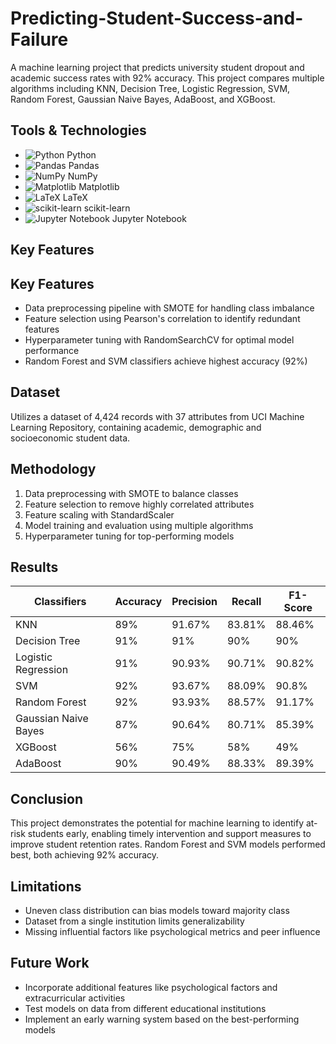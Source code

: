 # Predicting-Student-Success-and-Failure

A machine learning project that predicts university student dropout and academic success rates with 92% accuracy. This project compares multiple algorithms including KNN, Decision Tree, Logistic Regression, SVM, Random Forest, Gaussian Naive Bayes, AdaBoost, and XGBoost.

## Tools & Technologies
- ![Python](https://img.shields.io/badge/Python-3776AB?style=flat&logo=python&logoColor=white) Python
- ![Pandas](https://img.shields.io/badge/Pandas-150458?style=flat&logo=pandas&logoColor=white) Pandas
- ![NumPy](https://img.shields.io/badge/NumPy-013243?style=flat&logo=numpy&logoColor=white) NumPy
- ![Matplotlib](https://img.shields.io/badge/Matplotlib-008C45?style=flat&logo=matplotlib&logoColor=white) Matplotlib
- ![LaTeX](https://img.shields.io/badge/LaTeX-008080?style=flat&logo=latex&logoColor=white) LaTeX
- ![scikit-learn](https://img.shields.io/badge/scikit--learn-F7931E?style=flat&logo=scikit-learn&logoColor=white) scikit-learn
- ![Jupyter Notebook](https://img.shields.io/badge/Jupyter-FFB13B?style=flat&logo=jupyter&logoColor=white) Jupyter Notebook

## Key Features

## Key Features
- Data preprocessing pipeline with SMOTE for handling class imbalance
- Feature selection using Pearson's correlation to identify redundant features
- Hyperparameter tuning with RandomSearchCV for optimal model performance
- Random Forest and SVM classifiers achieve highest accuracy (92%)

## Dataset
Utilizes a dataset of 4,424 records with 37 attributes from UCI Machine Learning Repository, containing academic, demographic and socioeconomic student data.

## Methodology
1. Data preprocessing with SMOTE to balance classes
2. Feature selection to remove highly correlated attributes
3. Feature scaling with StandardScaler
4. Model training and evaluation using multiple algorithms
5. Hyperparameter tuning for top-performing models
   
## Results

| Classifiers           | Accuracy | Precision | Recall  | F1-Score |
|-----------------------|----------|-----------|---------|----------|
| KNN                   | 89%      | 91.67%    | 83.81%  | 88.46%   |
| Decision Tree         | 91%      | 91%       | 90%     | 90%      |
| Logistic Regression   | 91%      | 90.93%    | 90.71%  | 90.82%   |
| SVM                   | 92%      | 93.67%    | 88.09%  | 90.8%    |
| Random Forest         | 92%      | 93.93%    | 88.57%  | 91.17%   |
| Gaussian Naive Bayes  | 87%      | 90.64%    | 80.71%  | 85.39%   |
| XGBoost               | 56%      | 75%       | 58%     | 49%      |
| AdaBoost              | 90%      | 90.49%    | 88.33%  | 89.39%   |

## Conclusion
This project demonstrates the potential for machine learning to identify at-risk students early, enabling timely intervention and support measures to improve student retention rates. Random Forest and SVM models performed best, both achieving 92% accuracy.

## Limitations
- Uneven class distribution can bias models toward majority class
- Dataset from a single institution limits generalizability
- Missing influential factors like psychological metrics and peer influence

## Future Work
- Incorporate additional features like psychological factors and extracurricular activities
- Test models on data from different educational institutions
- Implement an early warning system based on the best-performing models
